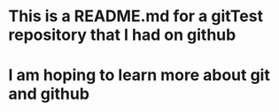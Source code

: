 # This is a README.md for a gitTest repository that I had on github

# I am hoping to learn more about git and github

